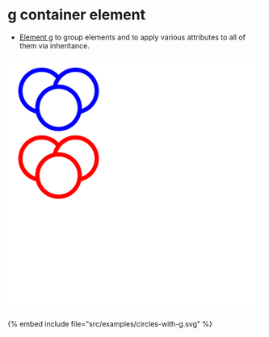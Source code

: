 # g container element


* [Element g](https://developer.mozilla.org/en-US/docs/Web/SVG/Reference/Element/g) to group elements and to apply various attributes to all of them via inheritance.


![Circles with g](../examples/circles-with-g.svg)

{% embed include file="src/examples/circles-with-g.svg" %}



